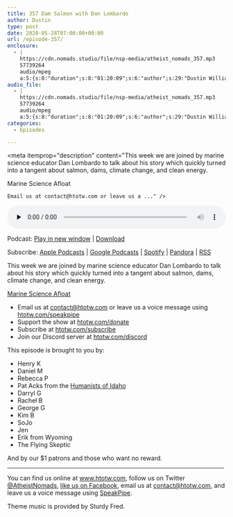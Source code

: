 ```yaml
---
title: 357 Dam Salmon with Dan Lombardo
author: Dustin
type: post
date: 2020-05-28T07:00:00+00:00
url: /episode-357/
enclosure:
  - |
    https://cdn.nomads.studio/file/nsp-media/atheist_nomads_357.mp3
    57739264
    audio/mpeg
    a:5:{s:8:"duration";s:8:"01:20:09";s:6:"author";s:29:"Dustin Williams, Dan Lombardo";s:8:"explicit";s:1:"1";s:13:"episode_title";s:28:"Dam Salmon with Dan Lombardo";s:10:"episode_no";s:3:"357";}
audio_file:
  - |
    https://cdn.nomads.studio/file/nsp-media/atheist_nomads_357.mp3
    57739264
    audio/mpeg
    a:5:{s:8:"duration";s:8:"01:20:09";s:6:"author";s:29:"Dustin Williams, Dan Lombardo";s:8:"explicit";s:1:"1";s:13:"episode_title";s:28:"Dam Salmon with Dan Lombardo";s:10:"episode_no";s:3:"357";}
categories:
  - Episodes

---
```

<div itemscope itemtype="http://schema.org/AudioObject">
  <meta itemprop="name" content="357 Dam Salmon with Dan Lombardo" />
  
  <meta itemprop="uploadDate" content="2020-05-28T01:00:00-06:00" />
  
  <meta itemprop="encodingFormat" content="audio/mpeg" />
  
  <meta itemprop="duration" content="PT1H20M09S" />
  
  <meta itemprop="description" content="This week we are joined by marine science educator Dan Lombardo to talk about his story which quickly turned into a tangent about salmon, dams, climate change, and clean energy.

Marine Science Afloat



 	Email us at contact@htotw.com or leave us a ..." />
  
  <meta itemprop="contentUrl" content="https://dts.podtrac.com/redirect.mp3/cdn.nomads.studio/file/nsp-media/atheist_nomads_357.mp3" />
  
  <meta itemprop="contentSize" content="55.1" />
  </p> 
  
  <div class="powerpress_player" id="powerpress_player_8620">
    <audio class="wp-audio-shortcode" id="audio-4427-364" preload="none" style="width: 100%;" controls="controls"><source type="audio/mpeg" src="https://dts.podtrac.com/redirect.mp3/cdn.nomads.studio/file/nsp-media/atheist_nomads_357.mp3?_=364" /><a href="https://dts.podtrac.com/redirect.mp3/cdn.nomads.studio/file/nsp-media/atheist_nomads_357.mp3">https://dts.podtrac.com/redirect.mp3/cdn.nomads.studio/file/nsp-media/atheist_nomads_357.mp3</a></audio>
  </div>
</div>

<p class="powerpress_links powerpress_links_mp3">
  Podcast: <a href="https://dts.podtrac.com/redirect.mp3/cdn.nomads.studio/file/nsp-media/atheist_nomads_357.mp3" class="powerpress_link_pinw" target="_blank" title="Play in new window" onclick="return powerpress_pinw('https://htotw.com/?powerpress_pinw=4427-podcast');" rel="nofollow">Play in new window</a> | <a href="https://dts.podtrac.com/redirect.mp3/cdn.nomads.studio/file/nsp-media/atheist_nomads_357.mp3" class="powerpress_link_d" title="Download" rel="nofollow" download="atheist_nomads_357.mp3">Download</a>
</p>

<p class="powerpress_links powerpress_subscribe_links">
  Subscribe: <a href="https://podcasts.apple.com/us/podcast/humanists-take-on-the-world/id530050098?mt=2&ls=1" class="powerpress_link_subscribe powerpress_link_subscribe_itunes" target="_blank" title="Subscribe on Apple Podcasts" rel="nofollow">Apple Podcasts</a> | <a href="https://www.google.com/podcasts?feed=aHR0cDovL2F0aGVpc3Rub21hZHMubGlic3luLmNvbS9yc3M%3D" class="powerpress_link_subscribe powerpress_link_subscribe_googleplay" target="_blank" title="Subscribe on Google Podcasts" rel="nofollow">Google Podcasts</a> | <a href="https://open.spotify.com/show/3LzK2xZGike6Tc1GEMtMbr?si=LieN9SNuTpq96smuaUsH8A" class="powerpress_link_subscribe powerpress_link_subscribe_spotify" target="_blank" title="Subscribe on Spotify" rel="nofollow">Spotify</a> | <a href="https://www.pandora.com/podcast/atheist-nomads/PC:10122?corr=62071012&part=ug" class="powerpress_link_subscribe powerpress_link_subscribe_pandora" target="_blank" title="Subscribe on Pandora" rel="nofollow">Pandora</a> | <a href="https://htotw.com/feed/podcast/" class="powerpress_link_subscribe powerpress_link_subscribe_rss" target="_blank" title="Subscribe via RSS" rel="nofollow">RSS</a>
</p>

This week we are joined by marine science educator Dan Lombardo to talk about his story which quickly turned into a tangent about salmon, dams, climate change, and clean energy.

[Marine Science Afloat][1]

<!--more-->

  * Email us at <a href="mailto:contact@htotw.com” target=" rel="noopener noreferrer">contact@htotw.com</a> or leave us a voice message using <a href="https://htotw.com/speakpipe" target="_blank" rel="noopener noreferrer">htotw.com/speakpipe</a>
  * Support the show at <a href="https://htotw.com/donate" target="_blank" rel="payment noopener noreferrer">htotw.com/donate</a>
  * Subscribe at <a href="https://htotw.com/subscribe" target="_blank" rel="noopener noreferrer">htotw.com/subscribe</a>
  * Join our Discord server at <a href="https://htotw.com/discord" target="_blank" rel="noopener noreferrer">htotw.com/discord</a>

This episode is brought to you by:

  * Henry K
  * Daniel M
  * Rebecca P
  * Pat Acks from the <a href="https://www.humanistsofidaho.org" target="_blank" rel="noopener noreferrer">Humanists of Idaho</a>
  * Darryl G
  * Rachel B
  * George G
  * Kim B
  * SoJo
  * Jen
  * Erik from Wyoming
  * The Flying Skeptic

And by our $1 patrons and those who want no reward.

<hr width="500" />

You can find us online at <a href="https://www.htotw.com/" target="_blank" rel="noopener noreferrer">www.htotw.com</a>, follow us on Twitter <a href="https://twitter.com/AtheistNomads" target="_blank" rel="noopener noreferrer">@AtheistNomads</a>, <a href="https://htotw.com/facebook" target="_blank" rel="noopener noreferrer">like us on Facebook</a>, email us at <contact@htotw.com>, and leave us a voice message using <a href="https://htotw.com/speakpipe" target="_blank" rel="noopener noreferrer">SpeakPipe</a>.

Theme music is provided by Sturdy Fred.

 [1]: https://marinescienceafloat.org/